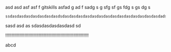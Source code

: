 asd asd asf asf f gitskills
asfad g
ad
f 
sadg
 s
 g 
 sfg
  sf
  gs
   fdg
   s
    gs
    dg
    s

    ssdasdasdasdasdasdasdasdsdasdasdasdasdasdasdasdasdasdasdasdasdasdasdadsadad


sasd asd as sdasdasdasdasdasd
 sd

























!!!!!!!!!!!!!!!!!!!!!!!!!!!!!!!!!!!!!!!!!!!!!!!!!!!!!!!!!!!!!!!!!




abcd
